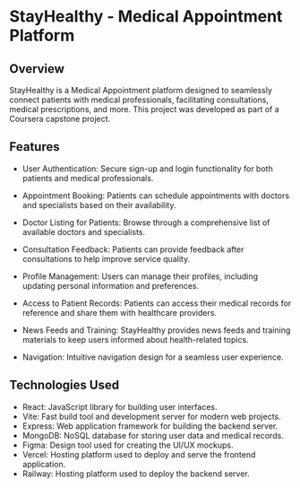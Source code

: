 # StayHealthy - Medical Appointment Platform
## Overview
StayHealthy is a Medical Appointment platform designed to seamlessly connect patients with medical professionals, facilitating consultations, medical prescriptions, and more. This project was developed as part of a Coursera capstone project.

## Features

- User Authentication:
Secure sign-up and login functionality for both patients and medical professionals.

- Appointment Booking:
Patients can schedule appointments with doctors and specialists based on their availability.

- Doctor Listing for Patients:
Browse through a comprehensive list of available doctors and specialists.

- Consultation Feedback:
Patients can provide feedback after consultations to help improve service quality.

- Profile Management:
Users can manage their profiles, including updating personal information and preferences.

- Access to Patient Records:
Patients can access their medical records for reference and share them with healthcare providers.

- News Feeds and Training:
StayHealthy provides news feeds and training materials to keep users informed about health-related topics.

- Navigation:
Intuitive navigation design for a seamless user experience.

## Technologies Used
- React: JavaScript library for building user interfaces.
- Vite: Fast build tool and development server for modern web projects.
- Express: Web application framework for building the backend server.
- MongoDB: NoSQL database for storing user data and medical records.
- Figma: Design tool used for creating the UI/UX mockups.
- Vercel: Hosting platform used to deploy and serve the frontend application.
- Railway: Hosting platform used to deploy the backend server.
